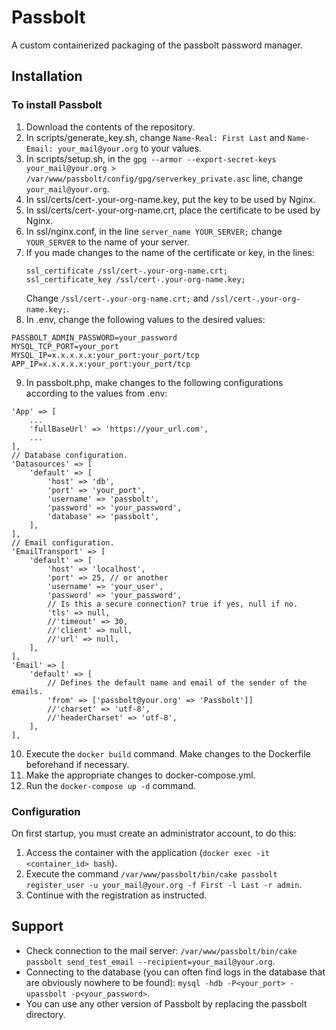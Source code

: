 # Passbolt
A custom containerized packaging of the passbolt password manager.

## Installation

### To install Passbolt

1. Download the contents of the repository.
2. In scripts/generate_key.sh, change `Name-Real: First Last` and `Name-Email: your_mail@your.org` to your values.
3. In scripts/setup.sh, in the `gpg --armor --export-secret-keys your_mail@your.org > /var/www/passbolt/config/gpg/serverkey_private.asc` line, change `your_mail@your.org`.
4. In ssl/certs/cert-.your-org-name.key, put the key to be used by Nginx.
5. In ssl/certs/cert-.your-org-name.crt, place the certificate to be used by Nginx.
6. In ssl/nginx.conf, in the line `server_name YOUR_SERVER;` change `YOUR_SERVER` to the name of your server.
7. If you made changes to the name of the certificate or key, in the lines:
   ```
   ssl_certificate /ssl/cert-.your-org-name.crt;
   ssl_certificate_key /ssl/cert-.your-org-name.key;
   ```
   Change `/ssl/cert-.your-org-name.crt;` and `/ssl/cert-.your-org-name.key;`.
8. In .env, change the following values to the desired values:
```
PASSBOLT_ADMIN_PASSWORD=your_password
MYSQL_TCP_PORT=your_port
MYSQL_IP=x.x.x.x.x:your_port:your_port/tcp
APP_IP=x.x.x.x.x:your_port:your_port/tcp
```
9. In passbolt.php, make changes to the following configurations according to the values from .env:
```
'App' => [
    ...
    'fullBaseUrl' => 'https://your_url.com',
    ...
],
// Database configuration.
'Datasources' => [
    'default' => [
        'host' => 'db',
        'port' => 'your_port',
        'username' => 'passbolt',
        'password' => 'your_password',
        'database' => 'passbolt',
    ],
],
// Email configuration.
'EmailTransport' => [
    'default' => [
        'host' => 'localhost',
        'port' => 25, // or another
        'username' => 'your_user',
        'password' => 'your_password',
        // Is this a secure connection? true if yes, null if no.
        'tls' => null,
        //'timeout' => 30,
        //'client' => null,
        //'url' => null,
    ],
],
'Email' => [
    'default' => [
        // Defines the default name and email of the sender of the emails.
        'from' => ['passbolt@your.org' => 'Passbolt']]
        //'charset' => 'utf-8',
        //'headerCharset' => 'utf-8',
    ],
],
```
10. Execute the `docker build` command. Make changes to the Dockerfile beforehand if necessary.
11. Make the appropriate changes to docker-compose.yml.
12. Run the `docker-compose up -d` command.

### Configuration

On first startup, you must create an administrator account, to do this:
1. Access the container with the application (`docker exec -it <container_id> bash`).
2. Execute the command `/var/www/passbolt/bin/cake passbolt register_user -u your_mail@your.org -f First -l Last -r admin`.
3. Continue with the registration as instructed.

## Support

- Check connection to the mail server: `/var/www/passbolt/bin/cake passbolt send_test_email --recipient=your_mail@your.org`.
- Connecting to the database (you can often find logs in the database that are obviously nowhere to be found): `mysql -hdb -P<your_port> -upassbolt -p<your_password>`.
- You can use any other version of Passbolt by replacing the passbolt directory.
